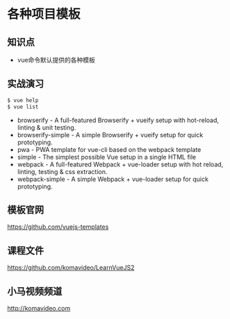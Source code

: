 各种项目模板
===========

## 知识点

* vue命令默认提供的各种模板

## 实战演习

~~~bash
$ vue help
$ vue list
~~~

* browserify - A full-featured Browserify + vueify setup with hot-reload, linting & unit testing.
* browserify-simple - A simple Browserify + vueify setup for quick prototyping.
* pwa - PWA template for vue-cli based on the webpack template
* simple - The simplest possible Vue setup in a single HTML file
* webpack - A full-featured Webpack + vue-loader setup with hot reload, linting, testing & css extraction.
* webpack-simple - A simple Webpack + vue-loader setup for quick prototyping.

## 模板官网

https://github.com/vuejs-templates

## 课程文件

https://github.com/komavideo/LearnVueJS2

## 小马视频频道

http://komavideo.com
